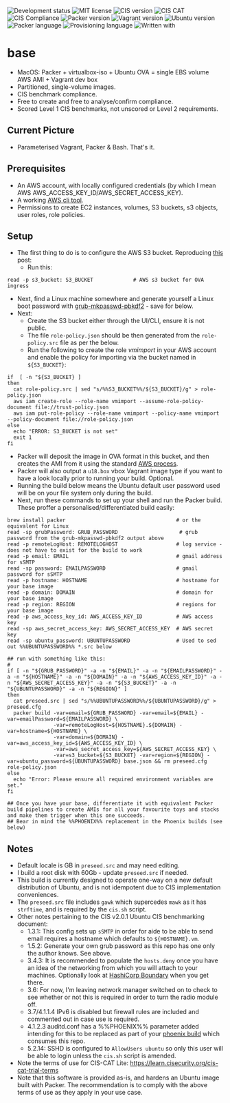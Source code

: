 ![Development status](https://img.shields.io/badge/status-uat-F90.svg?style=for-the-badge)
![MIT license](https://img.shields.io/badge/licence-MIT-blue.svg?style=for-the-badge)
![CIS version](https://img.shields.io/badge/CIS_benchmark-2.0.1-blue.svg?style=for-the-badge)
![CIS CAT](https://img.shields.io/badge/CIS_CAT_Lite-4.0.21-blue.svg?style=for-the-badge)
![CIS Compliance](https://img.shields.io/badge/CIS_Compliance-100%25-green.svg?style=for-the-badge)
![Packer version](https://img.shields.io/badge/packer-1.6.4-blue.svg?style=for-the-badge)
![Vagrant version](https://img.shields.io/badge/vagrant-2.2.9-1563ff.svg?style=for-the-badge)
![Ubuntu version](https://img.shields.io/badge/ubuntu-18.05LTS-blue.svg?style=for-the-badge)
![Packer language](https://img.shields.io/badge/packer-JSON-blueviolet.svg?style=for-the-badge)
![Provisioning language](https://img.shields.io/badge/provisioning-bash-blueviolet.svg?style=for-the-badge)
![Written with](https://img.shields.io/badge/written_with-macOS-333.svg?style=for-the-badge)

# base

* MacOS: Packer + virtualbox-iso + Ubuntu OVA = single EBS volume AWS AMI + Vagrant dev box
* Partitioned, single-volume images.
* CIS benchmark compliance.
* Free to create and free to analyse/confirm compliance.
* Scored Level 1 CIS benchmarks, not unscored or Level 2 requirements.

## Current Picture
* Parameterised Vagrant, Packer & Bash.  That's it.

## Prerequisites
* An AWS account, with locally configured credentials (by which I mean AWS AWS_ACCESS_KEY_ID/AWS_SECRET_ACCESS_KEY).
* A working [AWS cli tool](https://docs.aws.amazon.com/cli/latest/userguide/install-cliv2-mac.html).
* Permissions to create EC2 instances, volumes, S3 buckets, s3 objects, user roles, role policies.

## Setup
* The first thing to do is to configure the AWS S3 bucket.  Reproducing [this](https://rzn.id.au/tech/converting-an-ova-to-an-amazon-ami/) post:
  * Run this:
```
read -p s3_bucket: S3_BUCKET             # AWS s3 bucket for OVA ingress
```

  * Next, find a Linux machine somewhere and generate yourself a Linux boot password with [grub-mkpasswd-pbkdf2](https://www.gnu.org/software/grub/manual/grub/html_node/Invoking-grub_002dmkpasswd_002dpbkdf2.html) - save for below.
  * Next:
    * Create the S3 bucket either through the UI/CLI, ensure it is not public.
    * The file `role-policy.json` should be then generated from the `role-policy.src` file as per the below.
    * Run the following to create the role _vmimport_ in your AWS account and enable the policy for importing via the bucket named in `${S3_BUCKET}`:
```shell
if  [ -n "${S3_BUCKET} ]
then
  cat role-policy.src | sed "s/%%S3_BUCKET%%/${S3_BUCKET}/g" > role-policy.json
  aws iam create-role --role-name vmimport --assume-role-policy-document file://trust-policy.json
  aws iam put-role-policy --role-name vmimport --policy-name vmimport --policy-document file://role-policy.json
else
  echo "ERROR: S3_BUCKET is not set"
  exit 1
fi
```
  * Packer will deposit the image in OVA format in this bucket, and then creates the AMI from it using the standard [AWS process](https://docs.aws.amazon.com/vm-import/latest/userguide/vmie_prereqs.html).
  * Packer will also output a `u18.box` vbox Vagrant image type if you want to have a look locally prior to running your build. Optional.
  * Running the build below means the Ubuntu default user password used will be on your file system only during the build.
  * Next, run these commands to set up your shell and run the Packer build.  These proffer a personalised/differentiated build easily:
```
brew install packer                                    # or the equivalent for Linux
read -sp grubPassword: GRUB_PASSWORD                    # grub password from the grub-mkpasswd-pbkdf2 output above
read -p remoteLogHost: REMOTELOGHOST                   # log service - does not have to exist for the build to work
read -p email: EMAIL                                   # gmail address for sSMTP
read -sp password: EMAILPASSWORD                       # gmail password for sSMTP
read -p hostname: HOSTNAME                             # hostname for your base image
read -p domain: DOMAIN                                 # domain for your base image
read -p region: REGION                                 # regions for your base image
read -p aws_access_key_id: AWS_ACCESS_KEY_ID           # AWS access key
read -sp aws_secret_access_key: AWS_SECRET_ACCESS_KEY  # AWS secret key
read -sp ubuntu_password: UBUNTUPASSWORD               # Used to sed out %%UBUNTUPASSWORD%% *.src below

## run with something like this:
#
if [ -n "${GRUB_PASSWORD}" -a -n "${EMAIL}" -a -n "${EMAILPASSWORD}" -a -n "${HOSTNAME}" -a -n "${DOMAIN}" -a -n "${AWS_ACCESS_KEY_ID}" -a -n "${AWS_SECRET_ACCESS_KEY}" -a -n "${S3_BUCKET}" -a -n "${UBUNTUPASSWORD}" -a -n "${REGION}" ]
then
  cat preseed.src | sed "s/%%UBUNTUPASSWORD%%/${UBUNTUPASSWORD}/g" > preseed.cfg
  packer build -var=email=${GRUB_PASSWORD} -var=email=${EMAIL} -var=emailPassword=${EMAILPASSWORD} \
               -var=remoteLogHost=${HOSTNAME}.${DOMAIN} -var=hostname=${HOSTNAME} \
               -var=domain=${DOMAIN} -var=aws_access_key_id=${AWS_ACCESS_KEY_ID} \
               -var=aws_secret_access_key=${AWS_SECRET_ACCESS_KEY} \
               -var=s3_bucket=${S3_BUCKET} -var=region=${REGION} -var=ubuntu_password=${UBUNTUPASSWORD} base.json && rm preseed.cfg role-policy.json
else
  echo "Error: Please ensure all required environment variables are set."
fi

## Once you have your base, differentiate it with equivalent Packer build pipelines to create AMIs for all your favourite toys and stacks and make them trigger when this one succeeds.
## Bear in mind the %%PHOENIX%% replacement in the Phoenix builds (see below)
```

## Notes
* Default locale is GB in `preseed.src` and may need editing.
* I build a root disk with 60Gb - update `preseed.src` if needed.
* This build is currently designed to operate one-way on a new default distribution of Ubuntu, and is not idempotent due to CIS implementation conveniences.
* The `preseed.src` file includes `gawk` which supercedes `mawk` as it has `strftime`, and is required by the `cis.sh` script.
* Other notes pertaining to the CIS v2.0.1 Ubuntu CIS benchmarking document:
  * 1.3.1: This config sets up `sSMTP` in order for aide to be able to send email requires a hostname which defaults to `${HOSTNAME}.vm`.
  * 1.5.2: Generate your own grub password as this repo has one only the author knows. See above.
  * 3.4.3: It is recommended to populate the `hosts.deny` once you have an idea of the networking from which you will attach to your machines. Optionally look at [HashiCorp Boundary](https://www.boundaryproject.io/) when you get there.
  * 3.6: For now, I'm leaving network manager switched on to check to see whether or not this is required in order to turn the radio module off.
  * 3.7/4.1.1.4 IPv6 is disabled but firewall rules are included and commented out in case use is required.
  * 4.1.2.3 auditd.conf has a %%PHOENIX%% parameter added intending for this to be replaced as part of your [phoenix build](https://martinfowler.com/bliki/PhoenixServer.html) which consumes this repo.
  * 5.2.14: SSHD is configured to `AllowUsers ubuntu` so only this user will be able to login unless the `cis.sh` script is amended.
* Note the terms of use for CIS-CAT Lite: https://learn.cisecurity.org/cis-cat-trial-terms
* Note that this software is provided as-is, and hardens an Ubuntu image built with Packer.  The recommendation is to comply with the above terms of use as they apply in your use case.

